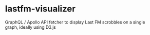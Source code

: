 # lastfm-visualizer
GraphQL / Apollo API fetcher to display Last FM scrobbles on a single graph, ideally using D3.js
